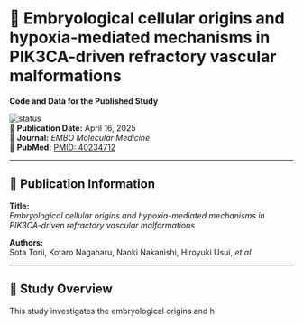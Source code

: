 # 🧬 Embryological cellular origins and hypoxia-mediated mechanisms in PIK3CA-driven refractory vascular malformations  
**Code and Data for the Published Study**

![status](https://img.shields.io/badge/status-published-darkgray)  
📅 **Publication Date:** April 16, 2025  
🧾 **Journal:** *EMBO Molecular Medicine*  
🔗 **PubMed:** [PMID: 40234712](https://pubmed.ncbi.nlm.nih.gov/40234712)

---

## 📰 Publication Information

**Title:**  
*Embryological cellular origins and hypoxia-mediated mechanisms in PIK3CA-driven refractory vascular malformations*

**Authors:**  
Sota Torii, Kotaro Nagaharu, Naoki Nakanishi, Hiroyuki Usui, *et al.*

---

## 📖 Study Overview

This study investigates the embryological origins and h

